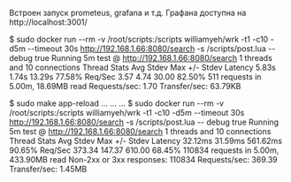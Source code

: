 Встроен запуск prometeus, grafana и т.д.
Графана доступна на http://localhost:3001/

$ sudo docker run --rm -v /root/scripts:/scripts williamyeh/wrk -t1 -c10 -d5m --timeout 30s http://192.168.1.66:8080/search -s /scripts/post.lua -- debug true
Running 5m test @ http://192.168.1.66:8080/search
1 threads and 10 connections
Thread Stats   Avg      Stdev     Max   +/- Stdev
Latency     5.83s     1.74s   13.29s    77.58%
Req/Sec     3.57      4.74    30.00     82.50%
511 requests in 5.00m, 18.69MB read
Requests/sec:      1.70
Transfer/sec:     63.79KB

$ sudo make app-reload
...
...
...
$ sudo docker run --rm -v /root/scripts:/scripts williamyeh/wrk -t1 -c10 -d5m --timeout 30s http://192.168.1.66:8080/search -s /scripts/post.lua -- debug true
Running 5m test @ http://192.168.1.66:8080/search
1 threads and 10 connections
Thread Stats   Avg      Stdev     Max   +/- Stdev
Latency    32.12ms   31.59ms 561.62ms   90.65%
Req/Sec   373.34    147.37   610.00     68.45%
110834 requests in 5.00m, 433.90MB read
Non-2xx or 3xx responses: 110834
Requests/sec:    369.39
Transfer/sec:      1.45MB